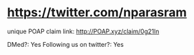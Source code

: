 # https://twitter.com/nparasram

unique POAP claim link: 
http://POAP.xyz/claim/0g21ln

DMed?: Yes
Following us on twitter?: Yes